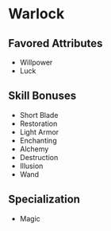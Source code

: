 # Warlock


## Favored Attributes
- Willpower
- Luck

## Skill Bonuses
- Short Blade
- Restoration
- Light Armor
- Enchanting
- Alchemy
- Destruction
- Illusion
- Wand

## Specialization
- Magic